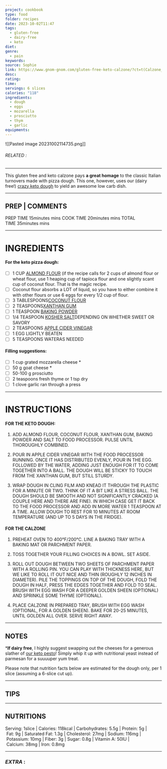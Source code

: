 ```yaml
---
project: cookbook
type: food
folder: recipes
date: 2023-10-02T11:47
tags:
  - gluten-free
  - dairy-free
  - keto
diet: 
genre:
  - pain
keywords: 
source: Sophie
link: https://www.gnom-gnom.com/gluten-free-keto-calzone/?ct=t(Calzone_05_24_2018
desc: 
rating: 
time: 
servings: 6 slices
calories: "118"
ingredients:
  - dough
  - eggs
  - mozarella
  - prosciutto
  - thym
  - garlic
equipments:
---
```


![[Pasted image 20231002114735.png]]
###### *RELATED* : 
---
This gluten free and keto calzone pays **a great homage** to the classic Italian turnovers made with pizza dough. This one, however, uses our (dairy free!) [crazy keto dough](https://www.gnom-gnom.com/keto-dough/) to yield an awesome low carb dish.

---
## PREP | COMMENTS

PREP TIME 15minutes mins
COOK TIME 20minutes mins
TOTAL TIME 35minutes mins

---
# INGREDIENTS

#### For the keto pizza dough:

- [ ] 1 CUP [ALMOND FLOUR](https://amzn.to/2q1v6KO) (if the recipe calls for 2 cups of almond flour or wheat flour, use 1 heaping cup of tapioca flour and one slightly scant cup of coconut flour. That is the magic recipe.
- [ ] Coconut flour absorbs a LOT of liquid, so you have to either combine it with other flours or use 6 eggs for every 1/2 cup of flour.
- [ ] 3 TABLESPOONS[COCONUT FLOUR](http://amzn.to/2f49c8j)
- [ ] 2 TEASPOONS[XANTHAN GUM](https://amzn.to/2uKe4GF)
- [ ] 1 TEASPOON [BAKING POWDER](https://amzn.to/2EfL5K2)
- [ ] 1/4 TEASPOON [KOSHER SALT](https://amzn.to/2uM2LxM)DEPENDING ON WHETHER SWEET OR SAVORY
- [ ] 2 TEASPOONS [APPLE CIDER VINEGAR](https://amzn.to/2GQ1c6E)
- [ ] 1 EGG LIGHTLY BEATEN
- [ ] 5 TEASPOONS WATERAS NEEDED

#### Filling suggestions:

- [ ] 1 cup grated mozzarella cheese *
- [ ] 50 g goat cheese *
- [ ] 50-100 g prosciutto
- [ ] 2 teaspoons fresh thyme or 1 tsp dry
- [ ] 1 clove garlic ran through a press

---
# INSTRUCTIONS

#### FOR THE KETO DOUGH:

1. ADD ALMOND FLOUR, COCONUT FLOUR, XANTHAN GUM, BAKING POWDER AND SALT TO FOOD PROCESSOR. PULSE UNTIL THOROUGHLY COMBINED. 
    
2. POUR IN APPLE CIDER VINEGAR WITH THE FOOD PROCESSOR RUNNING. ONCE IT HAS DISTRIBUTED EVENLY, POUR IN THE EGG. FOLLOWED BY THE WATER, ADDING JUST ENOUGH FOR IT TO COME TOGETHER INTO A BALL. THE DOUGH WILL BE STICKY TO TOUCH FROM THE XANTHAN GUM, BUT STILL STURDY.
    
3. WRAP DOUGH IN CLING FILM AND KNEAD IT THROUGH THE PLASTIC FOR A MINUTE OR TWO. THINK OF IT A BIT LIKE A STRESS BALL. THE DOUGH SHOULD BE SMOOTH AND NOT SIGNIFICANTLY CRACKED (A COUPLE HERE AND THERE ARE FINE). IN WHICH CASE GET IT BACK TO THE FOOD PROCESSOR AND ADD IN MORE WATER 1 TEASPOON AT A TIME. ALLOW DOUGH TO REST FOR 10 MINUTES AT ROOM TEMPERATURE (AND UP TO 5 DAYS IN THE FRIDGE). 
    

#### FOR THE CALZONE

1. PREHEAT OVEN TO 400°F/200°C. LINE A BAKING TRAY WITH A BAKING MAT OR PARCHMENT PAPER.
    
2. TOSS TOGETHER YOUR FILLING CHOICES IN A BOWL. SET ASIDE. 
    
3. ROLL OUT DOUGH BETWEEN TWO SHEETS OF PARCHMENT PAPER WITH A ROLLING PIN. YOU CAN PLAY WITH THICKNESS HERE, BUT WE LIKE TO ROLL IT OUT NICE AND THIN (ROUGHLY 12 INCHES IN DIAMETER). PILE THE TOPPINGS ON TOP OF THE DOUGH, FOLD THE DOUGH IN HALF, PRESS THE EDGES TOGETHER AND FOLD TO SEAL. BRUSH WITH EGG WASH FOR A DEEPER GOLDEN SHEEN (OPTIONAL) AND SPRINKLE SOME THYME (OPTIONAL). 
    
4. PLACE CALZONE IN PREPARED TRAY, BRUSH WITH EGG WASH (OPTIONAL, FOR A GOLDEN SHEEN). BAKE FOR 20-25 MINUTES, UNTIL GOLDEN ALL OVER. SERVE RIGHT AWAY.

---
## NOTES

***If dairy free**, I highly suggest swapping out the cheeses for a generous slather of [our keto pesto](https://www.gnom-gnom.com/paleo-low-carb-keto-pesto/)! Simply whip it up with nutritional yeast instead of parmesan for a suuuuper yum treat. 

Please note that nutrition facts below are estimated for the dough only, per 1 slice (assuming a 6-slice cut up).

---
## TIPS



---
## NUTRITIONS

Serving: 1slice | Calories: 118kcal | Carbohydrates: 5.5g | Protein: 5g | Fat: 9g | Saturated Fat: 1.3g | Cholesterol: 27mg | Sodium: 116mg | Potassium: 10mg | Fiber: 3g | Sugar: 0.8g | Vitamin A: 50IU | Calcium: 38mg | Iron: 0.8mg

---
### *EXTRA* :



